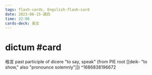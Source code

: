 ```yaml
---
tags: flash-cards, Engslish-flash-card
date: 2023-06-15-週四
time: 22:06
cards-deck: 英文
---
```


# dictum #card 
格言
past participle of dicere "to say, speak" (from PIE root [[deik- "to show," also "pronounce solemnly"]])
^1686838196672
